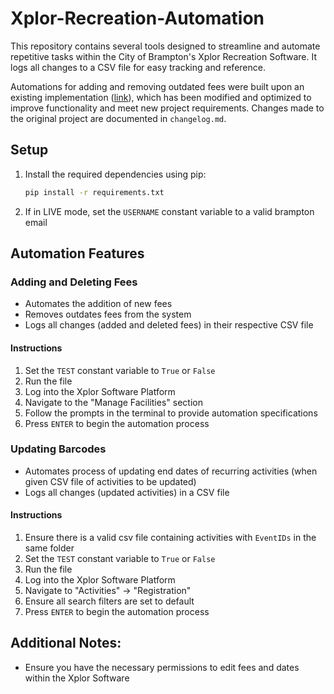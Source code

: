 # Xplor-Recreation-Automation

This repository contains several tools designed to streamline and automate repetitive tasks within the City of Brampton's Xplor Recreation Software. It logs all changes to a CSV file for easy tracking and reference. 

Automations for adding and removing outdated fees were built upon an existing implementation ([link](https://github.com/Mintches/City-of-Brampton-Recreation)), which has been modified and optimized to improve functionality and meet new project requirements. Changes made to the original project are documented in `changelog.md`.

## Setup
1. Install the required dependencies using pip:
    ```bash
    pip install -r requirements.txt

2. If in LIVE mode, set the `USERNAME` constant variable to a valid brampton email 

## Automation Features 
### Adding and Deleting Fees
* Automates the addition of new fees
* Removes outdates fees from the system
* Logs all changes (added and deleted fees) in their respective CSV file

#### Instructions
1. Set the `TEST` constant variable to `True` or `False`
2. Run the file
3. Log into the Xplor Software Platform
4. Navigate to the "Manage Facilities" section
5. Follow the prompts in the terminal to provide automation specifications
6. Press `ENTER` to begin the automation process

### Updating Barcodes
* Automates process of updating end dates of recurring activities (when given CSV file of activities to be updated)
* Logs all changes (updated activities) in a CSV file

#### Instructions
1. Ensure there is a valid csv file containing activities with `EventIDs` in the same folder
2. Set the `TEST` constant variable to `True` or `False`
3. Run the file
4. Log into the Xplor Software Platform
5. Navigate to "Activities" -> "Registration"
6. Ensure all search filters are set to default
7. Press `ENTER` to begin the automation process

## Additional Notes:
* Ensure you have the necessary permissions to edit fees and dates within the Xplor Software
